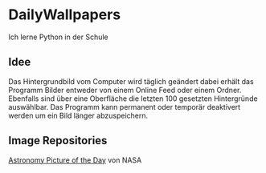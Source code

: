 # DailyWallpapers
Ich lerne Python in der Schule

## Idee
Das Hintergrundbild vom Computer wird täglich geändert dabei erhält das Programm Bilder entweder von einem Online Feed oder einem Ordner.
Ebenfalls sind über eine Oberfläche die letzten 100 gesetzten Hintergründe auswählbar. 
Das Programm kann permanent oder temporär deaktivert werden um ein Bild länger abzuspeichern.

## Image Repositories

[Astronomy Picture of the Day](https://apod.nasa.gov/apod/astropix.html) von NASA
